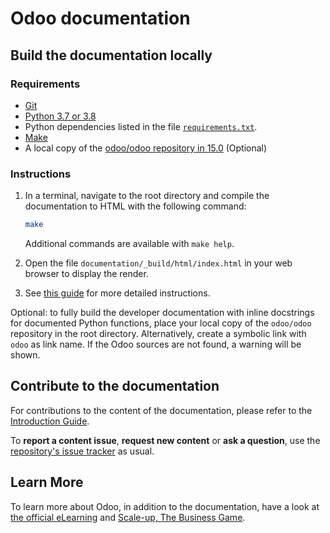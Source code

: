 # Odoo documentation

## Build the documentation locally

### Requirements

- [Git](https://www.odoo.com/documentation/15.0/contributing/documentation.html#install-git)
- [Python 3.7 or 3.8](https://www.odoo.com/documentation/15.0/contributing/documentation.html#python)
- Python dependencies listed in the file [`requirements.txt`](https://github.com/odoo/documentation/tree/15.0/requirements.txt).
- [Make](https://www.odoo.com/documentation/15.0/contributing/documentation.html#make)
- A local copy of the [odoo/odoo repository in 15.0](https://github.com/odoo/odoo/tree/15.0) (Optional)

### Instructions

1. In a terminal, navigate to the root directory and compile the documentation to HTML with the
   following command:

   ```sh
   make
   ```

   Additional commands are available with `make help`.

2. Open the file `documentation/_build/html/index.html` in your web browser to display the render.

3. See [this guide](https://www.odoo.com/documentation/15.0/contributing/documentation.html#preview-your-changes)
   for more detailed instructions.

Optional: to fully build the developer documentation with inline docstrings for documented Python
functions, place your local copy of the `odoo/odoo` repository in the root directory. Alternatively,
create a symbolic link with `odoo` as link name. If the Odoo sources are not found, a warning will
be shown.

## Contribute to the documentation

For contributions to the content of the documentation, please refer to the
[Introduction Guide](https://www.odoo.com/documentation/15.0/contributing/documentation.html).

To **report a content issue**, **request new content** or **ask a question**, use the
[repository's issue tracker](https://github.com/odoo/documentation-user/issues) as usual.

## Learn More

To learn more about Odoo, in addition to the documentation, have a look at
[the official eLearning](https://odoo.com/slides) and
[Scale-up, The Business Game](https://www.odoo.com/page/scale-up-business-game).